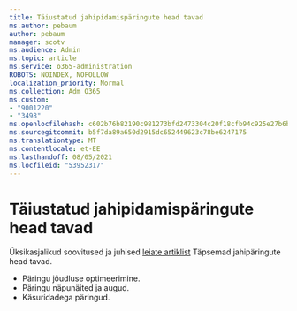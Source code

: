 ```yaml
---
title: Täiustatud jahipidamispäringute head tavad
ms.author: pebaum
author: pebaum
manager: scotv
ms.audience: Admin
ms.topic: article
ms.service: o365-administration
ROBOTS: NOINDEX, NOFOLLOW
localization_priority: Normal
ms.collection: Adm_O365
ms.custom:
- "9001220"
- "3498"
ms.openlocfilehash: c602b76b82190c981273bfd2473304c20f18cfb94c925e27b6b777cba4a52c40
ms.sourcegitcommit: b5f7da89a650d2915dc652449623c78be6247175
ms.translationtype: MT
ms.contentlocale: et-EE
ms.lasthandoff: 08/05/2021
ms.locfileid: "53952317"
---
```

# <a name="advanced-hunting-query-best-practices"></a>Täiustatud jahipidamispäringute head tavad

Üksikasjalikud soovitused ja juhised [leiate artiklist](/windows/security/threat-protection/microsoft-defender-atp/advanced-hunting-best-practices#optimize-query-performance) Täpsemad jahipäringute head tavad.
- Päringu jõudluse optimeerimine.
- Päringu näpunäited ja augud.
- Käsuridadega päringud.



